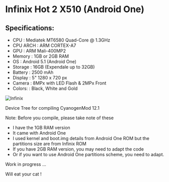 Infinix Hot 2 X510 (Android One)
===============================================

Specifications:
--------------
- CPU      : Mediatek MT6580 Quad-Core @ 1.3GHz
- CPU ARCH : ARM CORTEX-A7
- GPU      : ARM Mali-400MP2
- Memory   : 1GB or 2GB RAM
- OS       : Android 5.1 (Android One)
- Storage  : 16GB (Expendale up to 32GB)
- Battery  : 2500 mAh
- Display  : 5" 1280 x 720 px
- Camera   : 8MPx with LED Flash & 2MPx Front
- Colors:  : Black, White and Gold


![Infinix](http://infinixmobility.com/wp-content/uploads/images/x510-kv-1.jpg "Infinix Hot 2")


Device Tree for compiling CyanogenMod 12.1


Note:
Before you compile, please take note of these
- I have the 1GB RAM version
- It came with Android One
- I used kernel and boot.img details from Android One ROM but the partitions size are from Infinix ROM
- If you have 2GB RAM version, you may need to adapt the code
- Or if you want to use Android One partitions scheme, you need to adapt.


Work in progress ...

Will eat your cat !


